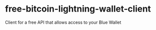 # free-bitcoin-lightning-wallet-client
Client for a free API that allows access to your Blue Wallet

